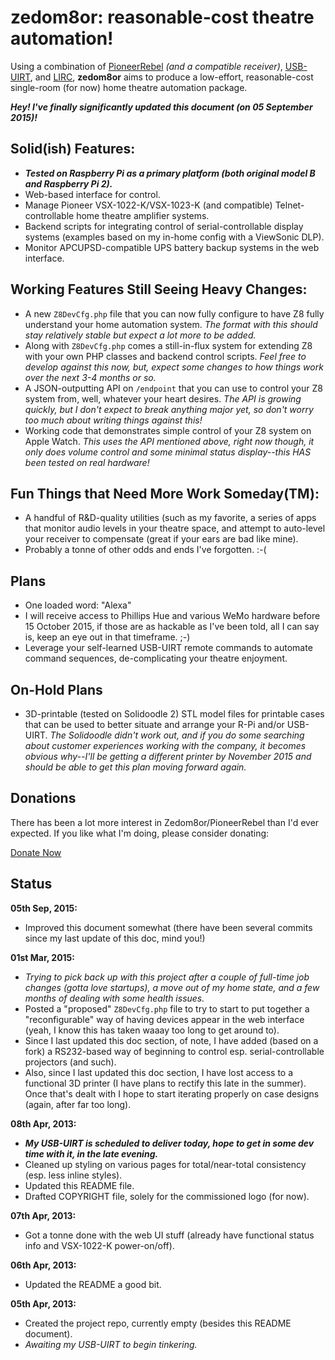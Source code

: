zedom8or: reasonable-cost theatre automation!
========

Using a combination of [PioneerRebel](https://github.com/QuinnEbert/PioneerRebel "PioneerRebel") *(and a compatible receiver)*, [USB-UIRT](http://www.usbuirt.com "USB-UIRT"), and [LIRC](http://www.lirc.org "LIRC"), **zedom8or** aims to produce a low-effort, reasonable-cost single-room (for now) home theatre automation package.

***Hey!  I've finally significantly updated this document (on 05 September 2015)!***

Solid(ish) Features:
--------------------

* ***Tested on Raspberry Pi as a primary platform (both original model B and Raspberry Pi 2).***
* Web-based interface for control.
* Manage Pioneer VSX-1022-K/VSX-1023-K (and compatible) Telnet-controllable home theatre amplifier systems.
* Backend scripts for integrating control of serial-controllable display systems (examples based on my in-home config with a ViewSonic DLP).
* Monitor APCUPSD-compatible UPS battery backup systems in the web interface.

Working Features Still Seeing Heavy Changes:
--------------------------------------------

+ A new `Z8DevCfg.php` file that you can now fully configure to have Z8 fully understand your home automation system.  *The format with this should stay relatively stable but expect a lot more to be added.*
+ Along with `Z8DevCfg.php` comes a still-in-flux system for extending Z8 with your own PHP classes and backend control scripts.  *Feel free to develop against this now, but, expect some changes to how things work over the next 3-4 months or so.*
+ A JSON-outputting API on `/endpoint` that you can use to control your Z8 system from, well, whatever your heart desires.  *The API is growing quickly, but I don't expect to break anything major yet, so don't worry too much about writing things against this!*
+ Working code that demonstrates simple control of your Z8 system on Apple Watch.  *This uses the API mentioned above, right now though, it only does volume control and some minimal status display--this HAS been tested on real hardware!*

Fun Things that Need More Work Someday(TM):
-------------------------------------------

+ A handful of R&D-quality utilities (such as my favorite, a series of apps that monitor audio levels in your theatre space, and attempt to auto-level your receiver to compensate (great if your ears are bad like mine).
+ Probably a tonne of other odds and ends I've forgotten.  :-(

Plans
-----

* One loaded word: "Alexa"
* I will receive access to Phillips Hue and various WeMo hardware before 15 October 2015, if those are as hackable as I've been told, all I can say is, keep an eye out in that timeframe. ;-)
* Leverage your self-learned USB-UIRT remote commands to automate command sequences, de-complicating your theatre enjoyment.

On-Hold Plans
-------------
* 3D-printable (tested on Solidoodle 2) STL model files for printable cases that can be used to better situate and arrange your R-Pi and/or USB-UIRT.  *The Solidoodle didn't work out, and if you do some searching about customer experiences working with the company, it becomes obvious why--I'll be getting a different printer by November 2015 and should be able to get this plan moving forward again.*

Donations
------

There has been a lot more interest in Zedom8or/PioneerRebel than I'd ever expected.  If you like what I'm doing, please consider donating:

[Donate Now](http://quinnebert.net/z8donate/)

Status
------

**05th Sep, 2015:**

* Improved this document somewhat (there have been several commits since my last update of this doc, mind you!)

**01st Mar, 2015:**

* *Trying to pick back up with this project after a couple of full-time job changes (gotta love startups), a move out of my home state, and a few months of dealing with some health issues.*
* Posted a "proposed" `Z8DevCfg.php` file to try to start to put together a "reconfigurable" way of having devices appear in the web interface (yeah, I know this has taken waaay too long to get around to).
* Since I last updated this doc section, of note, I have added (based on a fork) a RS232-based way of beginning to control esp. serial-controllable projectors (and such).
* Also, since I last updated this doc section, I have lost access to a functional 3D printer (I have plans to rectify this late in the summer).  Once that's dealt with I hope to start iterating properly on case designs (again, after far too long).

**08th Apr, 2013:**

* ***My USB-UIRT is scheduled to deliver today, hope to get in some dev time with it, in the late evening.***
* Cleaned up styling on various pages for total/near-total consistency (esp. less inline styles).
* Updated this README file.
* Drafted COPYRIGHT file, solely for the commissioned logo (for now).

**07th Apr, 2013:**

* Got a tonne done with the web UI stuff (already have functional status info and VSX-1022-K power-on/off).

**06th Apr, 2013:**

* Updated the README a good bit.

**05th Apr, 2013:**

* Created the project repo, currently empty (besides this README document).
* *Awaiting my USB-UIRT to begin tinkering.*
